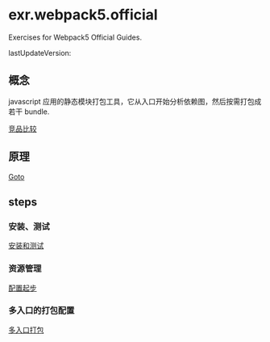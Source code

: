 # exr.webpack5.official

Exercises for Webpack5 Official Guides.

lastUpdateVersion:

## 概念

javascript 应用的静态模块打包工具，它从入口开始分析依赖图，然后按需打包成若干 bundle.

[竞品比较](https://webpack.docschina.org/comparison)

## 原理

[Goto](./Document/principles.md)

## steps

### 安装、测试

[安装和测试](./Document/setup.md)

### 资源管理

[配置起步](./Document/resourceManage.md.md)

### 多入口的打包配置

[多入口打包](./Document/multiplePage.md)

